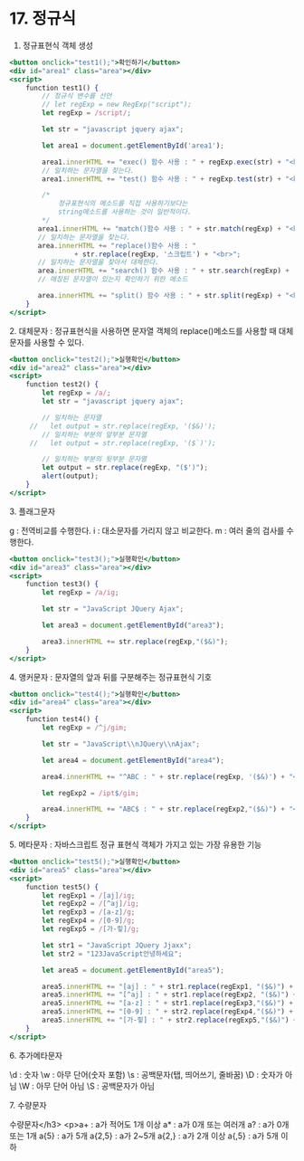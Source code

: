 # 17. 정규식



1. 정규표현식 객체 생성

```jsx
<button onclick="test1();">확인하기</button>
<div id="area1" class="area"></div>
<script>
    function test1() {
        // 정규식 변수를 선언
        // let regExp = new RegExp("script");
        let regExp = /script/;

        let str = "javascript jquery ajax";

        let area1 = document.getElementById('area1');

        area1.innerHTML += "exec() 함수 사용 : " + regExp.exec(str) + "<br>";
        // 일치하는 문자열을 찾는다.
        area1.innerHTML += "test() 함수 사용 : " + regExp.test(str) + "<br>";

        /*
            정규표현식의 메소드를 직접 사용하기보다는
            string메소드를 사용하는 것이 일반적이다.
        */
       area1.innerHTML += "match()함수 사용 : " + str.match(regExp) + "<br>";
       // 일치하는 문자열을 찾는다.
       area.innerHTML += "replace()함수 사용 : " 
				+ str.replace(regExp, '스크립트') + "<br>";
       // 일치하는 문자열을 찾아서 대체한다.
       area.innerHTML += "search() 함수 사용 : " + str.search(regExp) + "<br>";
       // 매칭된 문자열이 있는지 확인하기 위한 메소드

       area.innerHTML += "split() 함수 사용 : " + str.split(regExp) + "<br>";
    }
</script>
```

2\. 대체문자 : 정규표현식을 사용하면 문자열 객체의 replace()메소드를 사용할 때 대체문자를 사용할 수 있다.

```jsx
<button onclick="test2();">실행확인</button>
<div id="area2" class="area"></div>
<script>
    function test2() {
        let regExp = /a/;
        let str = "javascript jquery ajax";

        // 일치하는 문자열
     //   let output = str.replace(regExp, '($&)');
        // 일치하는 부분의 앞부분 문자열
     //   let output = str.replace(regExp, '($`)');

        // 일치하는 부분의 뒷부분 문자열
        let output = str.replace(regExp, "($')");
        alert(output);
    }
</script>
```

3\. 플래그문자

g : 전역비교를 수행한다. i : 대소문자를 가리지 않고 비교한다. m : 여러 줄의 검사를 수행한다.

```jsx
<button onclick="test3();">실행확인</button>
<div id="area3" class="area"></div>
<script>
    function test3() {
        let regExp = /a/ig;

        let str = "JavaScript JQuery Ajax";

        let area3 = document.getElementById("area3");

        area3.innerHTML += str.replace(regExp,"($&)");
    }
</script>
```

4\. 앵커문자 : 문자열의 앞과 뒤를 구분해주는 정규표현식 기호

```jsx
<button onclick="test4();">실행확인</button>
<div id="area4" class="area"></div>
<script>
    function test4() {
        let regExp = /^j/gim;

        let str = "JavaScript\\nJQuery\\nAjax";

        let area4 = document.getElementById("area4");

        area4.innerHTML += "^ABC : " + str.replace(regExp, '($&)') + "<br>";

        let regExp2 = /ipt$/gim;

        area4.innerHTML += "ABC$ : " + str.replace(regExp2,"($&)") + "<br>";
    }
</script>
```

5\. 메타문자 : 자바스크립트 정규 표현식 객체가 가지고 있는 가장 유용한 기능

```jsx
<button onclick="test5();">실행확인</button>
<div id="area5" class="area"></div>
<script>
    function test5() {
        let regExp1 = /[aj]/ig;
        let regExp2 = /[^aj]/ig;
        let regExp3 = /[a-z]/g;
        let regExp4 = /[0-9]/g;
        let regExp5 = /[가-힣]/g;

        let str1 = "JavaScript JQuery Jjaxx";
        let str2 = "123JavaScript안녕하세요";

        let area5 = document.getElementById("area5");

        area5.innerHTML += "[aj] : " + str1.replace(regExp1, "($&)") + "<br>";
        area5.innerHTML += "[^aj] : " + str1.replace(regExp2, "($&)") + "<br>";
        area5.innerHTML += "[a-z] : " + str1.replace(regExp3,"($&)") + "<br>";
        area5.innerHTML += "[0-9] : " + str2.replace(regExp4,"($&)") + "<br>";
        area5.innerHTML += "[가-힣] : " + str2.replace(regExp5,"($&)") + "<br>";
    }
</script>
```

6\. 추가메타문자

\d : 숫자 \w : 아무 단어(숫자 포함) \s : 공백문자(탭, 띄어쓰기, 줄바꿈) \D : 숫자가 아님 \W : 아무 단어 아님 \S : 공백문자가 아님

7\. 수량문자

수량문자\</h3> \<p>a+ : a가 적어도 1개 이상 a\* : a가 0개 또는 여러개 a? : a가 0개 또는 1개 a{5} : a가 5개 a{2,5} : a가 2\~5개 a{2,} : a가 2개 이상 a{,5} : a가 5개 이하
